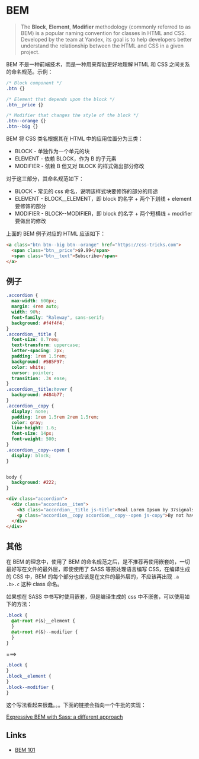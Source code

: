 # BEM

> The **Block**, **Element**, **Modifier** methodology (commonly referred to as BEM) is a popular naming convention for classes in HTML and CSS. Developed by the team at Yandex, its goal is to help developers better understand the relationship between the HTML and CSS in a given project.

BEM 不是一种前端技术，而是一种用来帮助更好地理解 HTML 和 CSS 之间关系的命名规范。示例：

```css
/* Block component */
.btn {}

/* Element that depends upon the block */ 
.btn__price {}

/* Modifier that changes the style of the block */
.btn--orange {} 
.btn--big {}
```
BEM 将 CSS 类名根据其在 HTML 中的应用位置分为三类：

* BLOCK - 单独作为一个单元的块
* ELEMENT - 依赖 BLOCK，作为 B 的子元素
* MODIFIER - 依赖 B 但又对 BLOCK 的样式做出部分修改

对于这三部分，其命名规范如下：

* BLOCK - 常见的 css 命名，说明该样式块要修饰的部分的用途
* ELEMENT - BLOCK__ELEMENT，即 block 的名字 + 两个下划线 + element 要修饰的部分
* MODIFIER - BLOCK--MODIFIER，即 block 的名字 + 两个短横线 + modifier 要做出的修改

上面的 BEM 例子对应的 HTML 应该如下：

```html
<a class="btn btn--big btn--orange" href="https://css-tricks.com">
  <span class="btn__price">$9.99</span>
  <span class="btn__text">Subscribe</span>
</a>
```

## 例子

```css
.accordion {
  max-width: 600px;
  margin: 4rem auto;
  width: 90%;
  font-family: "Raleway", sans-serif;
  background: #f4f4f4;
}
.accordion__title {
  font-size: 0.7rem;
  text-transform: uppercase;
  letter-spacing: 2px;
  padding: 1rem 1.5rem;
  background: #5B5F97;
  color: white;
  cursor: pointer;
  transition: .3s ease;
}
.accordion__title:hover {
  background: #484b77;
}
.accordion__copy {
  display: none;
  padding: 1rem 1.5rem 2rem 1.5rem;
  color: gray;
  line-height: 1.6;
  font-size: 14px;
  font-weight: 500;
}
.accordion__copy--open {
  display: block;
}


body {
  background: #222;
}
```
```html
<div class="accordion">
  <div class="accordion__item">
    <h3 class="accordion__title js-title">Real Lorem Ipsum by 37signals</h3>
    <p class="accordion__copy accordion__copy--open js-copy">By not having the imagination to imagine what the content "might" be, a design consideration is lost. Meaning becomes obfuscated because "it's just text", understandability gets compromised because nobody realized that this text stuff was actually meant to be read. Opportunities get lost because the lorem ipsum garbage that you used instead of real content didn't suggest opportunities. The text then gets made really small, because, it's not meant to be used, we might as well create loads of that lovely white space.</p>
  </div>
</div>
```
## 其他

在 BEM 的理念中，使用了 BEM 的命名规范之后，是不推荐再使用嵌套的，一切最好写在文件的最外层，即使使用了 SASS 等预处理语言编写 CSS，在编译生成的 CSS 中，BEM 的每个部分也应该是在文件的最外层的，不应该再出现 `.a .b>.c` 这种 class 命名。

如果想在 SASS 中书写时使用嵌套，但是编译生成的 css 中不嵌套，可以使用如下的方法：

```sass
.block {
  @at-root #{&}__element {
  }
  @at-root #{&}--modifier {
  }
}
```
===>

```css
.block {
}
.block__element {
}
.block--modifier {
}
```

这个写法看起来很蠢。。。下面的链接会指向一个牛批的实现：

[Expressive BEM with Sass: a different approach](https://codepen.io/andersschmidt/post/expressive-bem-with-sass-a-different-approach)

## Links

* [BEM 101](https://css-tricks.com/bem-101/)